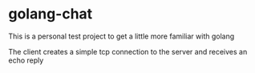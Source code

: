 # golang-chat
This is a personal test project to get a little more familiar with golang 

The client creates a simple tcp connection to the server and receives an echo reply
